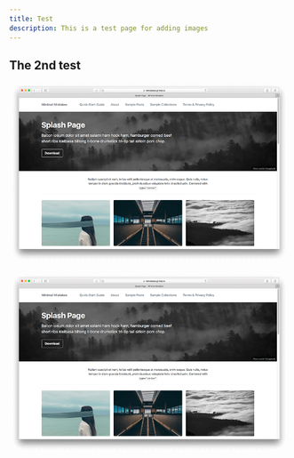 ```yaml
---
title: Test
description: This is a test page for adding images
---
```


## The 2nd test

![Test1](/assets/images/2023-04-03-test/mm-layout-splash.png)

![Test2](/assets/images/2023-04-03-test/mm-layout-splash.png)